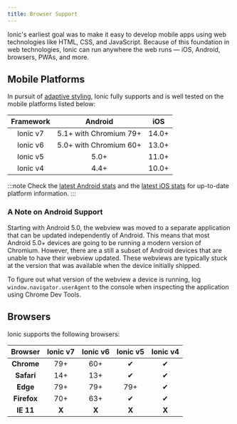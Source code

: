 ```yaml
---
title: Browser Support
---
```


<head>
  <title>Mobile Browser Support to Run Ionic Apps Anywhere</title>
  <meta
    name="description"
    content="Due to a foundation in web technologies, Ionic mobile apps can run anywhere the web runs — iOS, Android, browsers, PWAs, and more. Learn about browser support."
  />
</head>

Ionic's earliest goal was to make it easy to develop mobile apps using web technologies like HTML, CSS, and JavaScript. Because of this foundation in web technologies, Ionic can run anywhere the web runs — iOS, Android, browsers, PWAs, and more.

## Mobile Platforms

In pursuit of [adaptive styling](../core-concepts/fundamentals.md#adaptive-styling), Ionic fully supports and is well tested on the mobile platforms listed below:

| Framework |        Android         |  iOS  |
| :-------: | :--------------------: | :---: |
| Ionic v7  | 5.1+ with Chromium 79+ | 14.0+ |
| Ionic v6  | 5.0+ with Chromium 60+ | 13.0+ |
| Ionic v5  |          5.0+          | 11.0+ |
| Ionic v4  |          4.4+          | 10.0+ |

:::note
Check the [latest Android stats](https://developer.android.com/about/dashboards/) and the [latest iOS stats](https://developer.apple.com/support/app-store/) for up-to-date platform information.
:::

### A Note on Android Support

Starting with Android 5.0, the webview was moved to a separate application that can be updated independently of Android. This means that most Android 5.0+ devices are going to be running a modern version of Chromium. However, there are a still a subset of Android devices that are unable to have their webview updated. These webviews are typically stuck at the version that was available when the device initially shipped.

To figure out what version of the webview a device is running, log `window.navigator.userAgent` to the console when inspecting the application using Chrome Dev Tools.

## Browsers

Ionic supports the following browsers:

|   Browser   | Ionic v7 | Ionic v6 | Ionic v5 | Ionic v4 |
| :---------: | :------: | :------: | :------: | :------: |
| **Chrome**  |   79+    |   60+    |    ✔     |    ✔     |
| **Safari**  |   14+    |   13+    |    ✔     |    ✔     |
|  **Edge**   |   79+    |   79+    |   79+    |    ✔     |
| **Firefox** |   70+    |   63+    |    ✔     |    ✔     |
|  **IE 11**  |  **X**   |  **X**   |  **X**   |  **X**   |
